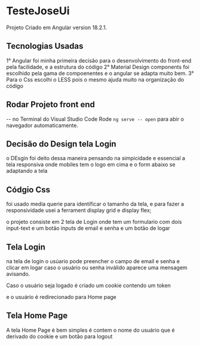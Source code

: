 # TesteJoseUi

Projeto Criado em Angular version 18.2.1.

## Tecnologias Usadas
1° Angular foi minha primeira decisão para o desenvolvimento do front-end pela facilidade, e a estrutura do código
2° Material Design components foi escolhido  pela gama de compoenentes e o angular se adapta muito bem.
3° Para o Css escolhi  o LESS pois o mesmo ajuda muito na organização do código

## Rodar Projeto front end
-- no Terminal do Visual Studio Code Rode `ng serve -- open` para abir o navegador automaticamente.


## Decisão do Design tela Login
o DEsgin foi deito dessa maneira pensando na simpicidade e  essencial   a tela responsiva onde mobiles tem o logo em cima e o form abaixo se adaptando a tela

## Códgio Css
foi usado media querie para identificar o tamanho da tela, e para fazer a responsividade usei a ferrament display grid e display flex;

o projeto consiste em 2 tela de Login onde tem um formulario com dois input-text e um botão 
inputs de email e senha e um botão de logar


## Tela Login
na tela de login  o usúario pode preencher o campo de email e senha e clicar em logar caso o usuário ou senha inválido aparece uma mensagem avisando.

Caso o usuário seja logado é criado um cookie contendo um token

e o usuário é redirecionado para Home page

## Tela Home Page
A tela Home Page é bem simples é contem o nome do usuário que é derivado do cookie e um botão para logout

